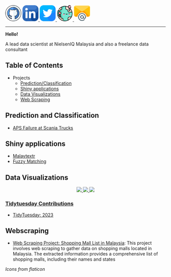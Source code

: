 <div
  <a href="https://github.com/zahiernasrudin" target="_blank"> 
  <img src="img/github.png" style="width: 50px; height: auto;"/> 
  </a> 
  
  <a href="https://www.linkedin.com/in/zahiernasrudin/" target="_blank"> 
  <img src="img/linkedin.png" style="width: 50px; height: auto;"/> 
  </a> 
  
  <a href="https://twitter.com/ZahierNasrudin" target="_blank"> 
  <img src="img/twitter.png" style="width: 50px; height: auto;"/> 
  </a> 
  
  <a href="https://zahier-nasrudin.netlify.app/" target="_blank"> 
  <img src="img/web.png" style="width: 50px; height: auto;"/> 
  </a> 
  
  <a href="mailto: zahiernasrudin@gmail.com" target="_blank"> 
  <img src="img/email.png" alt="GitHub Badge" style="width: 50px; height: auto;"/>
  
  </a>
  
</div>

------------------------------------------------------------------------

**Hello!**

A lead data scientist at NielsenIQ Malaysia and also a freelance data consultant

## Table of Contents

- Projects
  - [Prediction/Classification](#prediction-and-classification)
  - [Shiny applications](#shiny-applications)
  - [Data Visualizations](#data-visualizations)
  - [Web Scraping](#webscraping)


## Prediction and Classification
- <a href="https://zahier-nasrudin.netlify.app/posts/2023-01-15-downsampling-aps-truck/downsampling-aps" target="_blank">APS Failure at Scania Trucks</a>


## Shiny applications


- <a href="https://zahier-nasrudin.netlify.app/posts/2022-12-06-shiny-app-malaytextr/shiny-app-malaytextr" target="_blank">Malaytextr</a>
- <a href="https://zahier-nasrudin.netlify.app/posts/2022-11-30-shiny-app-fuzzy-matching/shiny-fuzzy" target="_blank">Fuzzy Matching</a>




## Data Visualizations

<p align= "center">
  <a href="https://zahier-nasrudin.netlify.app/data-visualization"> 
  <img src= "https://zahier-nasrudin.netlify.app/image/visualization/minute-played.jpeg" width="35%" /> 
  
  <a href="https://zahier-nasrudin.netlify.app/data-visualization"> 
  <img src="https://zahier-nasrudin.netlify.app/image/visualization/xg_per_minute_world_cup.jpeg" width="35%" /> 
  
  </a>
  
  <a href="https://zahier-nasrudin.netlify.app/data-visualization"> 
  <img src= "https://zahier-nasrudin.netlify.app/image/visualization/map-median-salary-malaysia.jpeg" width="35%" /> 
  

### Tidytuesday Contributions

- [TidyTuesday: 2023](https://github.com/zahiernasrudin/tidytuesday/tree/main/2023)


## Webscraping
- [Web Scraping Project: Shopping Mall List in Malaysia](https://github.com/zahiernasrudin/webscrape/blob/main/01_webscrape_shopping_mall.qmd): This project involves web scraping to gather data on shopping malls located in Malaysia. The extracted information provides a comprehensive list of shopping malls, including their names and states



*Icons from flaticon*

